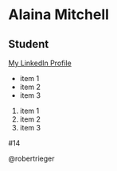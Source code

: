 # Alaina Mitchell

## Student

[My LinkedIn Profile](https://www.linkedin.com/in/alaina-mitchell/)

* item 1
* item 2
* item 3

1. item 1
2. item 2
3. item 3

#14

@robertrieger
